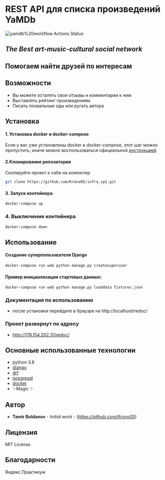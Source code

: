 # REST API для списка произведений YaMDb
<!---
https://github.com/Krono05/yamdb_final/actions/workflows/yamdb_workflow.yaml/badge.svg
--->
![yamdb%20workflow Actions Status](https://github.com/Krono05/yamdb_final/actions/workflows/yamdb_workflow.yaml/badge.svg)

## _The Best art-music-cultural social network_
## Помогаем найти друзей по интересам

## Возможности

- Вы можете осталять свои отзывы и комментарии к ним
- Выставлять рейтинг произведениям
- Писать похвальные оды или ругать автора

## Установка

#### 1. Установка docker и docker-compose

Если у вас уже установлены docker и docker-compose, этот шаг можно пропустить, иначе можно воспользоваться официальной [инструкцией](https://docs.docker.com/engine/install/).

#### 2.Клонирование репозитория
Скопируйте проект к себе на компютер
```bash
git clone https://github.com/Krono05/infra_sp2.git
``` 

#### 3. Запуск контейнера
```bash
docker-compose up
```
### 4. Выключение контейнера
```bash
docker-compose down
```

## Использование
#### Создание суперпользователя Django
```bash
docker-compose run web python manage.py createsuperuser
```

#### Пример инициализации стартовых данных:
```bash
docker-compose run web python manage.py loaddata fixtures.json
```
### Документация по использованию
- после установки перейдите в браузре на http://localhost/redoc/ 

### Проект развернут по адресу
- http://178.154.202.31/redoc/

## Основные использованные технологии
* python 3.8
* [django](https://www.djangoproject.com/)
* [drf](https://www.django-rest-framework.org/)
* [posgresql](https://www.postgresql.org/)
* [docker](https://www.docker.com/)
* ✨Magic ✨

## Автор

* **Tamir Boldanov** - *Initial work* - (https://github.com/Krono05)

## Лицензия

MIT License.

## Благодарности

Яндекс.Практикум
